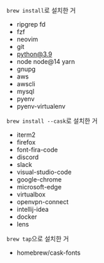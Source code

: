 `brew install`로 설치한 거 
- ripgrep fd
- fzf
- neovim
- git
- python@3.9
- node node@14 yarn
- gnupg
- aws
- awscli
- mysql
- pyenv
- pyenv-virtualenv

`brew install --cask`로 설치한 거

- iterm2
- firefox
- font-fira-code
- discord 
- slack
- visual-studio-code
- google-chrome
- microsoft-edge
- virtualbox
- openvpn-connect
- intellij-idea
- docker
- lens

`brew tap`으로 설치한 거
- homebrew/cask-fonts

